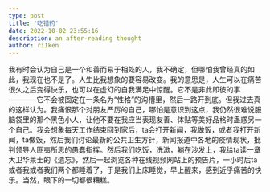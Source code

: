 ```yaml
---
type: post
title: '吃错药'
date: 2022-10-02 23:55:16
description: an after-reading thought
author: ri1ken
---
```


我有时会认为自己是一个和善而易于相处的人，我不确定，但哪怕我曾经真的如此，我现在也不是了。人生比我想象的要容易改变。我的意思是，人生可以在痛苦很久之后变得快乐，也可以在虚幻的自我满足中惊醒。它不是非此即彼的事————它不会被固定在一条名为“性格”的沟槽里，然后一路开到底。但我过去真的这样认为。我痛恨那个对朋友严厉的自己，哪怕是意识到这点，我仍然很难说服脑袋里的那个黑色小人，让他不要在我应当表现友善、体贴等美好品格时蛊惑另一个自己。我会想象每天工作结束回到家后，ta会打开新闻，我做饭，或者我打开新闻，ta做饭，然后我们讨论最新的公共卫生方针，新闻报道中各地的疫情现状，批判领导人匪夷所思的愚蠢指挥。然后我们吃饭，洗漱，躺在沙发上，我给ta读一章大卫华莱士的《遗忘》，然后一起浏览各种在线视频网站上的预告片，一小时后ta或者我或者我们两个都睡着了，于是我们上床睡觉，早上醒来，感到近乎痛苦的快乐。当然，眼下的一切都很糟糕。